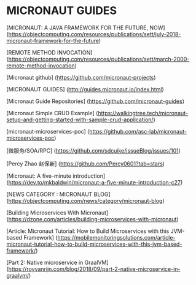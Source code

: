 #                                MICRONAUT GUIDES

[MICRONAUT: A JAVA FRAMEWORK FOR THE FUTURE, NOW] (https://objectcomputing.com/resources/publications/sett/july-2018-micronaut-framework-for-the-future)

[REMOTE METHOD INVOCATION] (https://objectcomputing.com/resources/publications/sett/march-2000-remote-method-invocation) 


[Micronaut github] (https://github.com/micronaut-projects) 

[MICRONAUT GUIDES] (http://guides.micronaut.io/index.html)

[Micronaut Guide Repositories] (https://github.com/micronaut-guides)

[Micronaut Simple CRUD Example] (https://walkingtree.tech/micronaut-setup-and-getting-started-with-sample-crud-application/)


[micronaut-microservices-poc] (https://github.com/asc-lab/micronaut-microservices-poc)


[微服务/SOA/RPC] (https://github.com/sdcuike/issueBlog/issues/101)


[Percy Zhao 赵保新] (https://github.com/Percy0601?tab=stars)



[Micronaut: A five-minute introduction] (https://dev.to/mkbaldwin/micronaut-a-five-minute-introduction-c27)


[NEWS CATEGORY : MICRONAUT BLOG] (https://objectcomputing.com/news/category/micronaut-blog)

[Building Microservices With Micronaut] (https://dzone.com/articles/building-microservices-with-micronaut)

[Article: Micronaut Tutorial: How to Build Microservices with this JVM-based Framework] (https://mobilemonitoringsolutions.com/article-micronaut-tutorial-how-to-build-microservices-with-this-jvm-based-framework/)

[Part 2: Native microservice in GraalVM] (https://royvanrijn.com/blog/2018/09/part-2-native-microservice-in-graalvm/)











